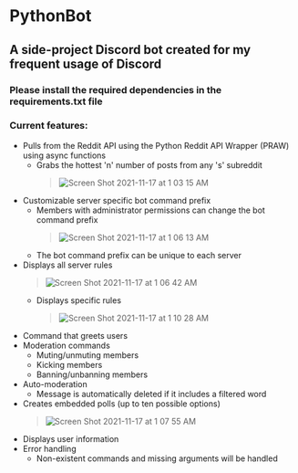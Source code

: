 # PythonBot

## A side-project Discord bot created for my frequent usage of Discord

### Please install the required dependencies in the requirements.txt file

### Current features:
- Pulls from the Reddit API using the Python Reddit API Wrapper (PRAW) using async functions
  - Grabs the hottest 'n' number of posts from any 's' subreddit
    > ![Screen Shot 2021-11-17 at 1 03 15 AM](https://user-images.githubusercontent.com/83325543/142169963-4a5ae4bf-8ceb-492d-9096-58f3b99403d7.png)
- Customizable server specific bot command prefix
  - Members with administrator permissions can change the bot command prefix
    > ![Screen Shot 2021-11-17 at 1 06 13 AM](https://user-images.githubusercontent.com/83325543/142170604-1657b5f7-852d-4eda-a1e3-371881b3b377.png)
  - The bot command prefix can be unique to each server
- Displays all server rules
    > ![Screen Shot 2021-11-17 at 1 06 42 AM](https://user-images.githubusercontent.com/83325543/142170810-3b8c095e-b5d9-4c33-930a-205baf49288b.png)
  - Displays specific rules
    > ![Screen Shot 2021-11-17 at 1 10 28 AM](https://user-images.githubusercontent.com/83325543/142171026-f3519337-74b8-479b-bf67-ea513c55423f.png)
- Command that greets users
- Moderation commands
  - Muting/unmuting members
  - Kicking members
  - Banning/unbanning members
- Auto-moderation
  - Message is automatically deleted if it includes a filtered word
- Creates embedded polls (up to ten possible options)
    > ![Screen Shot 2021-11-17 at 1 07 55 AM](https://user-images.githubusercontent.com/83325543/142171254-e9412ed8-9487-49eb-8de9-e97887fd269c.png)
- Displays user information
- Error handling
  - Non-existent commands and missing arguments will be handled
